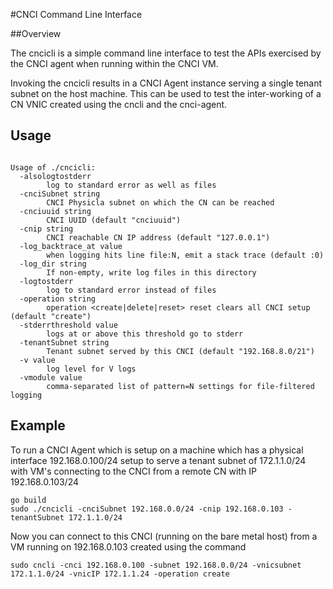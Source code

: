 #CNCI Command Line Interface

##Overview

The cncicli is a simple command line interface to test the APIs exercised by
the CNCI agent when running within the CNCI VM.

Invoking the cncicli results in a CNCI Agent instance serving a single tenant
subnet on the host machine. This can be used to test the inter-working of a
CN VNIC created using the cncli and the cnci-agent.

## Usage

```

Usage of ./cncicli:
  -alsologtostderr
        log to standard error as well as files
  -cnciSubnet string
        CNCI Physicla subnet on which the CN can be reached
  -cnciuuid string
        CNCI UUID (default "cnciuuid")
  -cnip string
        CNCI reachable CN IP address (default "127.0.0.1")
  -log_backtrace_at value
        when logging hits line file:N, emit a stack trace (default :0)
  -log_dir string
        If non-empty, write log files in this directory
  -logtostderr
        log to standard error instead of files
  -operation string
        operation <create|delete|reset> reset clears all CNCI setup (default "create")
  -stderrthreshold value
        logs at or above this threshold go to stderr
  -tenantSubnet string
        Tenant subnet served by this CNCI (default "192.168.8.0/21")
  -v value
        log level for V logs
  -vmodule value
        comma-separated list of pattern=N settings for file-filtered logging

```

## Example

To run a CNCI Agent which is setup on a machine which has a physical interface
192.168.0.100/24 setup to serve a tenant subnet of 172.1.1.0/24 with
VM's connecting to the CNCI from a remote CN with IP 192.168.0.103/24

```
go build
sudo ./cncicli -cnciSubnet 192.168.0.0/24 -cnip 192.168.0.103 -tenantSubnet 172.1.1.0/24
```

Now you can connect to this CNCI (running on the bare metal host) from a VM
running on 192.168.0.103 created using the command

```
sudo cncli -cnci 192.168.0.100 -subnet 192.168.0.0/24 -vnicsubnet 172.1.1.0/24 -vnicIP 172.1.1.24 -operation create
```
